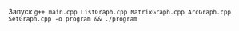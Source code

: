 Запуск ```g++ main.cpp ListGraph.cpp MatrixGraph.cpp ArcGraph.cpp SetGraph.cpp -o program && ./program```

